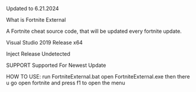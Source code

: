 Updated to 6.21.2024

What is Fortnite External

A Fortnite cheat source code, that will be updated every fortnite update.

Visual Studio 2019
Release x64

Inject
Release Undetected

SUPPORT
Supported For Newest Update

HOW TO USE: 
run FortniteExternal.bat
open FortniteExternal.exe
then there u go open fortnite and press f1 to open the menu
